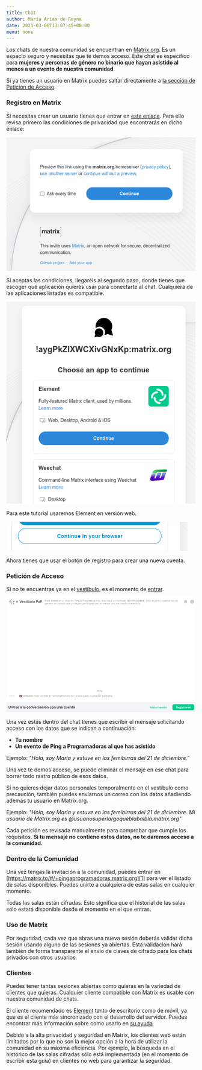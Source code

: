 ```yaml
---
title: Chat
author: María Arias de Reyna
date: 2021-03-06T13:07:45+00:00
menu: none
---
```


Los chats de nuestra comunidad se encuentran en [Matrix.org][1]. Es un espacio seguro y necesitas que te demos acceso. Este chat es específico para **mujeres y personas de género no binario que hayan asistido al menos a un evento de nuestra comunidad**. 

Si ya tienes un usuario en Matrix puedes saltar directamente a [la sección de Petición de Acceso][3].

### Registro en Matrix

Si necesitas crear un usuario tienes que entrar en [este enlace][2]. Para ello revisa primero las condiciones de privacidad que encontrarás en dicho enlace:

![](/images/privacy.png)

Si aceptas las condiciones, llegaréis al segundo paso, donde tienes que escoger qué aplicación quieres usar para conectarte al chat. Cualquiera de las aplicaciones listadas es compatible. 

![](/images/chooseApp.png)

Para este tutorial usaremos Element en versión web.

![](/images/continueBrowser.png)

Ahora tienes que usar el botón de registro para crear una nueva cuenta.

### Petición de Acceso 

Si no te encuentras ya en el [vestíbulo][2], es el momento de [entrar][2]. 

![](/images/vestibulo.png)

Una vez estás dentro del chat tienes que escribir el mensaje solicitando acceso con los datos que se indican a continuación:
 * **Tu nombre** 
 * **Un evento de Ping a Programadoras al que has asistido**

Ejemplo: *"Hola, soy María y estuve en las femibirras del 21 de diciembre."*

Una vez te demos acceso, se puede eliminar el mensaje en ese chat para borrar todo rastro público de esos datos. 

Si no quieres dejar datos personales temporalmente en el vestíbulo como precaución, también puedes enviarnos un correo con los datos añadiendo además tu usuario en Matrix.org. 

Ejemplo: *"Hola, soy María y estuve en las femibirras del 21 de diciembre. Mi usuario de Matrix.org es @usuariosuperlargoqueblabalbla:matrix.org"*

Cada petición es revisada manualmente para comprobar que cumple los requisitos. **Si tu mensaje no contiene estos datos, no te daremos acceso a la comunidad.**

### Dentro de la Comunidad

Una vez tengas la invitación a la comunidad, puedes entrar en [https://matrix.to/#/+pingaprogramadoras:matrix.org][1] para ver el listado de salas disponibles. Puedes unirte a cualquiera de estas salas en cualquier momento.

Todas las salas están cifradas. Esto significa que el historial de las salas sólo estará disponible desde el momento en el que entras.

### Uso de Matrix

Por seguridad, cada vez que abras una nueva sesión deberás validar dicha sesión usando alguno de las sesiones ya abiertas. Esta validación hará también de forma transparente el envío de claves de cifrado para los chats privados con otros usuarios. 

### Clientes

Puedes tener tantas sesiones abiertas como quieras en la variedad de clientes que quieras. Cualquier cliente compatible con Matrix es usable con nuestra comunidad de chats. 

El cliente recomendado es [Element][4] tanto de escritorio como de móvil, ya que es el cliente más sincronizado con el desarrollo del servidor. Puedes encontrar más información sobre como usarlo en [su ayuda][5].

Debido a la alta privacidad y seguridad en Matrix, los clientes web están limitados por lo que no son la mejor opción a la hora de utilizar la comunidad en su máxima eficiencia. Por ejemplo, la búsqueda en el histórico de las salas cifradas sólo está implementada (en el momento de escribir esta guía) en clientes no web para garantizar la seguridad.

 [1]: https://matrix.to/#/+pingaprogramadoras:matrix.org
 [2]: https://matrix.to/#/!aygPkZIXWCXivGNxKp:matrix.org?via=matrix.org
 [3]: #petición-de-acceso
 [4]: https://element.io/get-started
 [5]: https://element.io/help
